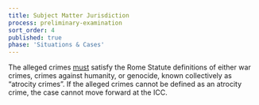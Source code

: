 ```yaml
---
title: Subject Matter Jurisdiction
process: preliminary-examination
sort_order: 4
published: true
phase: 'Situations & Cases'
---
```



The alleged crimes <u>must</u> satisfy the Rome Statute definitions of either war crimes, crimes against humanity, or genocide, known collectively as “atrocity crimes”. If the alleged crimes cannot be defined as an atrocity crime, the case cannot move forward at the ICC.